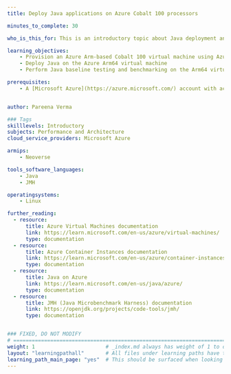 ```yaml
---
title: Deploy Java applications on Azure Cobalt 100 processors 

minutes_to_complete: 30   

who_is_this_for: This is an introductory topic about Java deployment and benchmarking on Microsoft Azure Cobalt 100 Arm-based virtual machines. It is designed for developers migrating Java applications from x86_64 to Arm architecture.

learning_objectives: 
    - Provision an Azure Arm-based Cobalt 100 virtual machine using Azure console, with Ubuntu Pro 24.04 LTS as the base image
    - Deploy Java on the Azure Arm64 virtual machine
    - Perform Java baseline testing and benchmarking on the Arm64 virtual machines

prerequisites:
    - A [Microsoft Azure](https://azure.microsoft.com/) account with access to Cobalt 100 based instances (Dpsv6)


author: Pareena Verma

### Tags
skilllevels: Introductory
subjects: Performance and Architecture
cloud_service_providers: Microsoft Azure

armips:
    - Neoverse

tools_software_languages:
    - Java
    - JMH

operatingsystems:
    - Linux

further_reading:
  - resource:
      title: Azure Virtual Machines documentation
      link: https://learn.microsoft.com/en-us/azure/virtual-machines/
      type: documentation
  - resource:
      title: Azure Container Instances documentation
      link: https://learn.microsoft.com/en-us/azure/container-instances/
      type: documentation
  - resource:
      title: Java on Azure
      link: https://learn.microsoft.com/en-us/java/azure/
      type: documentation
  - resource:
      title: JMH (Java Microbenchmark Harness) documentation
      link: https://openjdk.org/projects/code-tools/jmh/
      type: documentation


### FIXED, DO NOT MODIFY
# ================================================================================
weight: 1                       # _index.md always has weight of 1 to order correctly
layout: "learningpathall"       # All files under learning paths have this same wrapper
learning_path_main_page: "yes"  # This should be surfaced when looking for related content. Only set for _index.md of learning path content.
---
```

